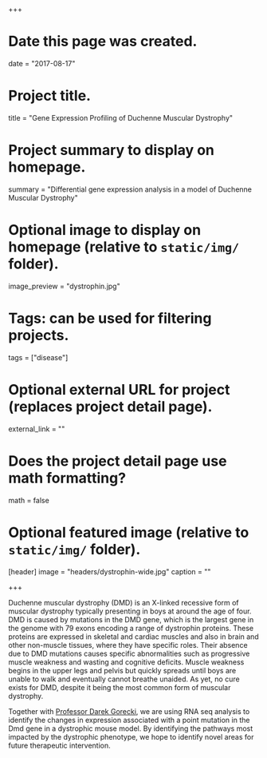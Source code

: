 +++
# Date this page was created.
date = "2017-08-17"

# Project title.
title = "Gene Expression Profiling of Duchenne Muscular Dystrophy"

# Project summary to display on homepage.
summary = "Differential gene expression analysis in a model of Duchenne Muscular Dystrophy"

# Optional image to display on homepage (relative to `static/img/` folder).
image_preview = "dystrophin.jpg"

# Tags: can be used for filtering projects.
tags = ["disease"]

# Optional external URL for project (replaces project detail page).
external_link = ""

# Does the project detail page use math formatting?
math = false

# Optional featured image (relative to `static/img/` folder).
[header]
image = "headers/dystrophin-wide.jpg"
caption = ""

+++

Duchenne muscular dystrophy (DMD) is an X-linked recessive form of muscular dystrophy typically presenting in boys at around the age of four. DMD is caused by mutations in the DMD gene, which is the largest gene in the genome with 79 exons encoding a range of dystrophin proteins. These proteins are expressed in skeletal and cardiac muscles and also in brain and other non-muscle tissues, where they have specific roles. Their absence due to DMD mutations causes specific abnormalities such as progressive muscle weakness and wasting and cognitive deficits. Muscle weakness begins in the upper legs and pelvis but quickly spreads until boys are unable to walk and eventually cannot breathe unaided.  As yet, no cure exists for DMD, despite it being the most common form of muscular dystrophy.

Together with [Professor Darek Gorecki](http://www.port.ac.uk/school-of-pharmacy-and-biomedical-sciences/staff/prof-darek-gorecki.html), we are using RNA seq analysis to identify the changes in expression associated with a point mutation in the Dmd gene in a dystrophic mouse model. By identifying the pathways most impacted by the dystrophic phenotype, we hope to identify novel areas for future therapeutic intervention.
